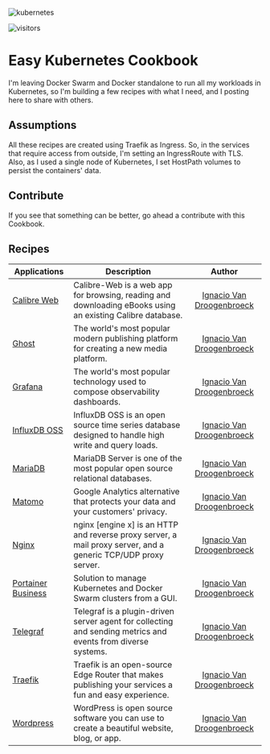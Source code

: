 ![kubernetes](https://cambiodigital-ol.com/wp-content/uploads/2019/02/Kubernetes_New.png)

![visitors](https://visitor-badge.glitch.me/badge?page_id=xe-nvdk/easy-kubernetes-cookbook)

# Easy Kubernetes Cookbook
I'm leaving Docker Swarm and Docker standalone to run all my workloads in Kubernetes, so I'm building a few recipes with what I need, and I posting here to share with others.

## Assumptions

All these recipes are created using Traefik as Ingress. So, in the services that require access from outside, I'm setting an IngressRoute with TLS. Also, as I used a single node of Kubernetes, I set HostPath volumes to persist the containers' data.

## Contribute

If you see that something can be better, go ahead a contribute with this Cookbook.

## Recipes

| Applications         | Description | Author |
|----------------------|-------------|:------:|
| [Calibre Web](calibre-web) | Calibre-Web is a web app for browsing, reading and downloading eBooks using an existing Calibre database. | [Ignacio Van Droogenbroeck](github.com/xe-nvdk) |
| [Ghost](ghost) | The world's most popular modern publishing platform for creating a new media platform. | [Ignacio Van Droogenbroeck](github.com/xe-nvdk) |
| [Grafana](grafana) | The world's most popular technology used to compose observability dashboards. | [Ignacio Van Droogenbroeck](github.com/xe-nvdk) |
| [InfluxDB OSS](influxdb-oss-v2.0.3) | InfluxDB OSS is an open source time series database designed to handle high write and query loads. | [Ignacio Van Droogenbroeck](github.com/xe-nvdk) |
| [MariaDB](mariadb) | MariaDB Server is one of the most popular open source relational databases. | [Ignacio Van Droogenbroeck](github.com/xe-nvdk) |
| [Matomo](matomo) | Google Analytics alternative that protects your data and your customers' privacy. | [Ignacio Van Droogenbroeck](github.com/xe-nvdk) |
| [Nginx](nginx) | nginx [engine x] is an HTTP and reverse proxy server, a mail proxy server, and a generic TCP/UDP proxy server. | [Ignacio Van Droogenbroeck](github.com/xe-nvdk) |
| [Portainer Business]([portainer-business-v2.0) | Solution to manage Kubernetes and Docker Swarm clusters from a GUI. | [Ignacio Van Droogenbroeck](github.com/xe-nvdk) |
| [Telegraf](telegraf) | Telegraf is a plugin-driven server agent for collecting and sending metrics and events from diverse systems. | [Ignacio Van Droogenbroeck](github.com/xe-nvdk) |
| [Traefik](traefik-v2.3.5) | Traefik is an open-source Edge Router that makes publishing your services a fun and easy experience. | [Ignacio Van Droogenbroeck](github.com/xe-nvdk) |
| [Wordpress](wordpress) | WordPress is open source software you can use to create a beautiful website, blog, or app. | [Ignacio Van Droogenbroeck](github.com/xe-nvdk) |
